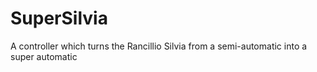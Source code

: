 # SuperSilvia
A controller which turns the Rancillio Silvia from a semi-automatic into a super automatic
